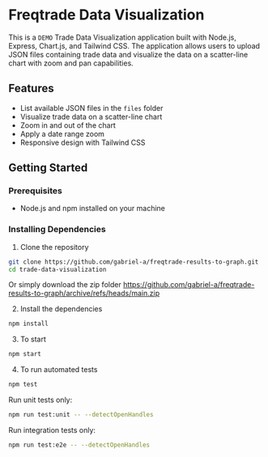 # Freqtrade Data Visualization 

This is a `DEMO` Trade Data Visualization application built with Node.js, Express, Chart.js, and Tailwind CSS. 
The application allows users to upload JSON files containing trade data and visualize the data on a scatter-line chart with zoom and pan capabilities.

## Features

- List available JSON files in the `files` folder
- Visualize trade data on a scatter-line chart
- Zoom in and out of the chart
- Apply a date range zoom
- Responsive design with Tailwind CSS

## Getting Started

### Prerequisites

- Node.js and npm installed on your machine

### Installing Dependencies

1. Clone the repository

```sh
git clone https://github.com/gabriel-a/freqtrade-results-to-graph.git
cd trade-data-visualization
```

Or simply download the zip folder
https://github.com/gabriel-a/freqtrade-results-to-graph/archive/refs/heads/main.zip


2. Install the dependencies

```sh
npm install
```

3. To start

```sh
npm start
```

4. To run automated tests

```sh
npm test
```

Run unit tests only:

```sh  
npm run test:unit -- --detectOpenHandles
```

Run integration tests only:

```sh
npm run test:e2e -- --detectOpenHandles
```